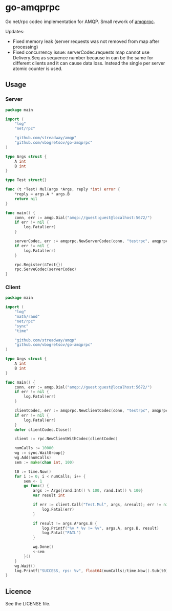 # go-amqprpc

Go net/rpc codec implementation for AMQP.
Small rework of [amqprpc](https://github.com/vibhavp/amqp-rpc).

Updates:
* Fixed memory leak (server requests was not removed from map after processing)
* Fixed concurrency issue: serverCodec.requests map cannot use Delivery.Seq as sequence number because in can be the same for different clients and it can cause data loss. Instead the single per server atomic counter is used.

## Usage

### Server

```go
package main

import (
    "log"
    "net/rpc"

    "github.com/streadway/amqp"
    "github.com/vbogretsov/go-amqprpc"
)

type Args struct {
    A int
    B int
}

type Test struct{}

func (t *Test) Mul(args *Args, reply *int) error {
    *reply = args.A * args.B
    return nil
}

func main() {
    conn, err := amqp.Dial("amqp://guest:guest@localhost:5672/")
    if err != nil {
        log.Fatal(err)
    }

    serverCodec, err := amqprpc.NewServerCodec(conn, "testrpc", amqprpc.MsgPack)
    if err != nil {
        log.Fatal(err)
    }

    rpc.Register(&Test{})
    rpc.ServeCodec(serverCodec)
}
```

### Client

```go
package main

import (
    "log"
    "math/rand"
    "net/rpc"
    "sync"
    "time"

    "github.com/streadway/amqp"
    "github.com/vbogretsov/go-amqprpc"
)

type Args struct {
    A int
    B int
}

func main() {
    conn, err := amqp.Dial("amqp://guest:guest@localhost:5672/")
    if err != nil {
        log.Fatal(err)
    }

    clientCodec, err := amqprpc.NewClientCodec(conn, "testrpc", amqprpc.MsgPack)
    if err != nil {
        log.Fatal(err)
    }
    defer clientCodec.Close()

    client := rpc.NewClientWithCodec(clientCodec)

    numCalls := 10000
    wg := sync.WaitGroup{}
    wg.Add(numCalls)
    sem := make(chan int, 100)

    t0 := time.Now()
    for i := 0; i < numCalls; i++ {
        sem <- 1
        go func() {
            args := Args{rand.Int() % 100, rand.Int() % 100}
            var result int

            if err := client.Call("Test.Mul", args, &result); err != nil {
                log.Fatal(err)
            }

            if result != args.A*args.B {
                log.Printf("%v * %v != %v", args.A, args.B, result)
                log.Fatal("FAIL")
            }

            wg.Done()
            <-sem
        }()
    }
    wg.Wait()
    log.Printf("SUCCESS, rps: %v", float64(numCalls)/time.Now().Sub(t0).Seconds())
}
```

## Licence

See the LICENSE file.

